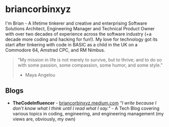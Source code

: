 # briancorbinxyz
 
I'm Brian - A lifetime tinkerer and creative and enterprising Software Solutions Architect, Engineering Manager and Technical Product Owner with over two decades of experience across the software industry (+a decade more coding and hacking for fun!). My love for technology got its start after tinkering with code in BASIC as a child in the UK on a Commodore 64, Amstrad CPC, and RM Nimbus.

> "My mission in life is not merely to survive, but to thrive; and to do so with some passion, some compassion, some humor, and some style."
> - Maya Angelou

## Blogs
- **TheCodeInfluencer** - [briancorbinxyz.medium.com](https://briancorbinxyz.medium.com) *“I write because I don’t know what I think until I read what I say.”* - A Tech Blog covering various topics in coding, engineering, and engineering management (my views are, obviously, my own)
